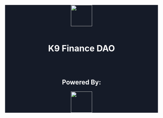 <div align="center" style="background-color: #151b28; color: #ffffff">
  <img src="./public/img/logo_transparent.png" width="70px"/>
  <br/><br/>

  <h1><strong> K9 Finance DAO </strong></h1>

  <br/><br/>

  <h2><strong> Powered By: </strong></h2>
  <img src="./img/shibarium_logo.png" width="70px"/>

</div>
